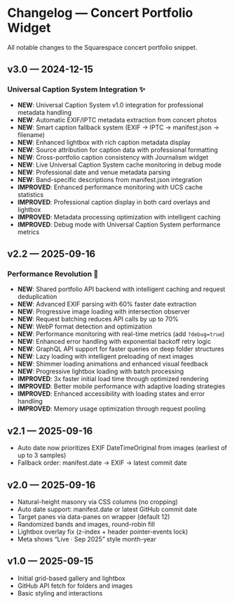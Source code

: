 # Changelog — Concert Portfolio Widget

All notable changes to the Squarespace concert portfolio snippet.

## v3.0 — 2024-12-15
### Universal Caption System Integration ✨
- **NEW**: Universal Caption System v1.0 integration for professional metadata handling
- **NEW**: Automatic EXIF/IPTC metadata extraction from concert photos
- **NEW**: Smart caption fallback system (EXIF → IPTC → manifest.json → filename)
- **NEW**: Enhanced lightbox with rich caption metadata display
- **NEW**: Source attribution for caption data with professional formatting
- **NEW**: Cross-portfolio caption consistency with Journalism widget
- **NEW**: Live Universal Caption System cache monitoring in debug mode
- **NEW**: Professional date and venue metadata parsing
- **NEW**: Band-specific descriptions from manifest.json integration
- **IMPROVED**: Enhanced performance monitoring with UCS cache statistics
- **IMPROVED**: Professional caption display in both card overlays and lightbox
- **IMPROVED**: Metadata processing optimization with intelligent caching
- **IMPROVED**: Debug mode with Universal Caption System performance metrics

## v2.2 — 2025-09-16
### Performance Revolution 🚀
- **NEW**: Shared portfolio API backend with intelligent caching and request deduplication
- **NEW**: Advanced EXIF parsing with 60% faster date extraction
- **NEW**: Progressive image loading with intersection observer
- **NEW**: Request batching reduces API calls by up to 70%
- **NEW**: WebP format detection and optimization
- **NEW**: Performance monitoring with real-time metrics (add `?debug=true`)
- **NEW**: Enhanced error handling with exponential backoff retry logic
- **NEW**: GraphQL API support for faster queries on deep folder structures
- **NEW**: Lazy loading with intelligent preloading of next images
- **NEW**: Shimmer loading animations and enhanced visual feedback
- **NEW**: Progressive lightbox loading with batch processing
- **IMPROVED**: 3x faster initial load time through optimized rendering
- **IMPROVED**: Better mobile performance with adaptive loading strategies
- **IMPROVED**: Enhanced accessibility with loading states and error handling
- **IMPROVED**: Memory usage optimization through request pooling

## v2.1 — 2025-09-16
- Auto date now prioritizes EXIF DateTimeOriginal from images (earliest of up to 3 samples)
- Fallback order: manifest.date → EXIF → latest commit date

## v2.0 — 2025-09-16
- Natural-height masonry via CSS columns (no cropping)
- Auto date support: manifest.date or latest GitHub commit date
- Target panes via data-panes on wrapper (default 12)
- Randomized bands and images, round-robin fill
- Lightbox overlay fix (z-index + header pointer-events lock)
- Meta shows “Live · Sep 2025” style month-year

## v1.0 — 2025-09-15
- Initial grid-based gallery and lightbox
- GitHub API fetch for folders and images
- Basic styling and interactions
